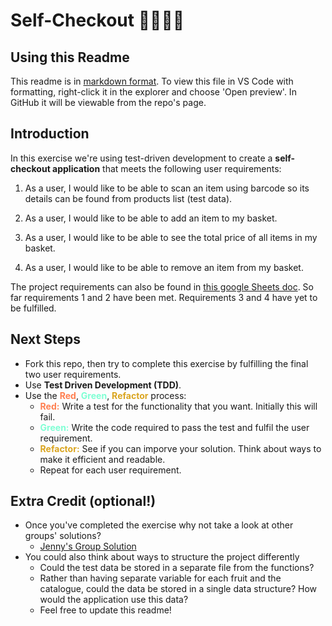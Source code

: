 # Self-Checkout 🍎🍌🥝🛒

## Using this Readme

This readme is in [markdown format](https://www.markdownguide.org/getting-started/). To view this file in VS Code with formatting, right-click it in the explorer and choose 'Open preview'. In GitHub it will be viewable from the repo's page.

## Introduction

In this exercise we're using test-driven development to create a **self-checkout application** that meets the following user requirements:

1. As a user, I would like to be able to scan an item using barcode so its details can be found from products list (test data).

2. As a user, I would like to be able to add an item to my basket.

3. As a user, I would like to be able to see the total price of all items in my basket.

4. As a user, I would like to be able to remove an item from my basket. 

The project requirements can also be found in [this google Sheets doc](https://docs.google.com/presentation/d/1vvQdusuqxV8D0LQ2ZqRvOEoDRN7HD3hdjsPFpDpMb6E/edit#slide=id.p).
So far requirements 1 and 2 have been met. Requirements 3 and 4 have yet to be fulfilled.

## Next Steps

- Fork this repo, then try to complete this exercise by fulfilling the final two user requirements.
- Use **Test Driven Development (TDD)**.
- Use the <span style="color: coral">**Red**</span>, <span style="color: aquamarine">**Green**</span>, <span style="color: goldenrod">**Refactor**</span> process:
  - <span style="color: coral">**Red:**</span> Write a test for the functionality that you want. Initially this will fail.
  - <span style="color: aquamarine">**Green:**</span> Write the code required to pass the test and fulfil the user requirement.
  - <span style="color: goldenrod">**Refactor:**</span> See if you can imporve your solution. Think about ways to make it efficient and readable.
  - Repeat for each user requirement.

## Extra Credit (optional!)
- Once you've completed the exercise why not take a look at other groups' solutions?
  - [Jenny's Group Solution](https://github.com/jennyardrey/selfCheckoutJan22)
- You could also think about ways to structure the project differently
  - Could the test data be stored in a separate file from the functions? 
  - Rather than having separate variable for each fruit and the catalogue, could the data be stored in a single data structure? How would the application use this data?
  - Feel free to update this readme!


